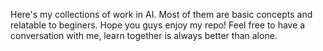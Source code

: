 Here's my collections of work in AI. Most of them are basic concepts and relatable to beginers. Hope you guys enjoy my repo!
Feel free to have a conversation with me, learn together is always better than alone.
